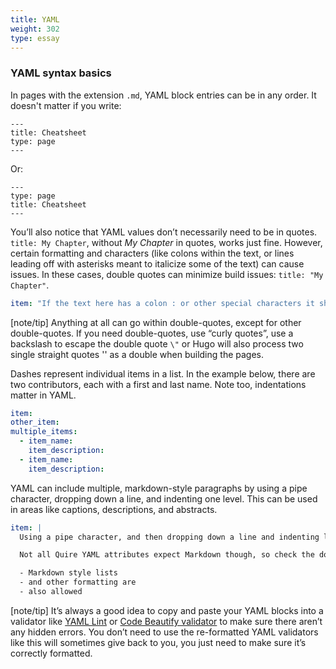 ```yaml
---
title: YAML
weight: 302
type: essay
---
```


### YAML syntax basics

In pages with the extension `.md`, YAML block entries can be in any order. It doesn't matter if you write:

```
---
title: Cheatsheet
type: page
---
```
Or:

```
---
type: page
title: Cheatsheet
---
```

You’ll also notice that YAML values don’t necessarily need to be in quotes. `title: My Chapter`, without *My Chapter* in quotes, works just fine. However, certain formatting and characters (like colons within the text, or lines leading off with asterisks meant to italicize some of the text) can cause issues. In these cases, double quotes can minimize build issues: `title: "My Chapter"`.

```yaml
item: "If the text here has a colon : or other special characters it should be surrounded in double quotes"
```
[note/tip] Anything at all can go within double-quotes, except for other double-quotes. If you need double-quotes, use “curly quotes”, use a backslash to escape the double quote `\"` or Hugo will also process two single straight quotes '' as a double when building the pages.

Dashes represent individual items in a list. In the example below, there are two contributors, each with a first and last name. Note too, indentations matter in YAML.

```yaml
item:
other_item:
multiple_items:
  - item_name:
    item_description:
  - item_name:
    item_description:
```

YAML can include multiple, markdown-style paragraphs by using a pipe character, dropping down a line, and indenting one level. This can be used in areas like captions, descriptions, and abstracts.

```yaml
item: |
  Using a pipe character, and then dropping down a line and indenting like this allows you to include multiple paragraphs, just as you would in Markdown.

  Not all Quire YAML attributes expect Markdown though, so check the docs.

  - Markdown style lists
  - and other formatting are
  - also allowed
```

[note/tip] It’s always a good idea to copy and paste your YAML blocks into a validator like [YAML Lint](http://www.yamllint.com/) or [Code Beautify validator](https://codebeautify.org/yaml-validator) to make sure there aren’t any hidden errors. You don’t need to use the re-formatted YAML validators like this will sometimes give back to you, you just need to make sure it’s correctly formatted.
